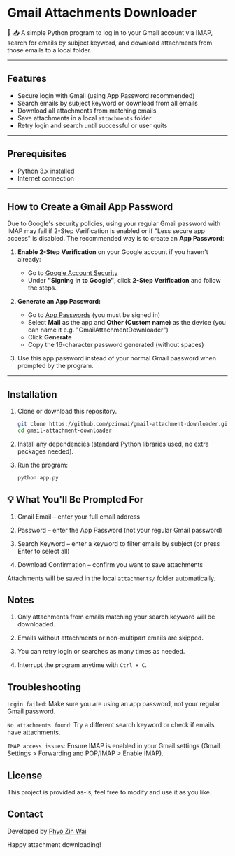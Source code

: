# Gmail Attachments Downloader

📎 📥 A simple Python program to log in to your Gmail account via IMAP, search for emails by subject keyword, and download attachments from those emails to a local folder.

---

## Features

- Secure login with Gmail (using App Password recommended)
- Search emails by subject keyword or download from all emails
- Download all attachments from matching emails
- Save attachments in a local `attachments` folder
- Retry login and search until successful or user quits

---

## Prerequisites

- Python 3.x installed
- Internet connection

---

## How to Create a Gmail App Password

Due to Google's security policies, using your regular Gmail password with IMAP may fail if 2-Step Verification is enabled or if "Less secure app access" is disabled. The recommended way is to create an **App Password**:

1. **Enable 2-Step Verification** on your Google account if you haven't already:
   - Go to [Google Account Security](https://myaccount.google.com/security)
   - Under **"Signing in to Google"**, click **2-Step Verification** and follow the steps.

2. **Generate an App Password:**
   - Go to [App Passwords](https://myaccount.google.com/apppasswords) (you must be signed in)
   - Select **Mail** as the app and **Other (Custom name)** as the device (you can name it e.g. "GmailAttachmentDownloader")
   - Click **Generate**
   - Copy the 16-character password generated (without spaces)

3. Use this app password instead of your normal Gmail password when prompted by the program.

---

## Installation

1. Clone or download this repository.
   ```bash
   git clone https://github.com/pzinwai/gmail-attachment-downloader.git
   cd gmail-attachment-downloader
   ```
2. Install any dependencies (standard Python libraries used, no extra packages needed).

3. Run the program:
   ```bash
   python app.py
   ```

## 💡 What You'll Be Prompted For

1. Gmail Email – enter your full email address

2. Password – enter the App Password (not your regular Gmail password)

3. Search Keyword – enter a keyword to filter emails by subject (or press Enter to select all)

4. Download Confirmation – confirm you want to save attachments

Attachments will be saved in the local `attachments/` folder automatically.

## Notes

1. Only attachments from emails matching your search keyword will be downloaded.

2. Emails without attachments or non-multipart emails are skipped.

3. You can retry login or searches as many times as needed.

4. Interrupt the program anytime with `Ctrl + C`.


## Troubleshooting

`Login failed`: Make sure you are using an app password, not your regular Gmail password.

`No attachments found`: Try a different search keyword or check if emails have attachments.

`IMAP access issues`: Ensure IMAP is enabled in your Gmail settings (Gmail Settings > Forwarding and POP/IMAP > Enable IMAP).

## License
This project is provided as-is, feel free to modify and use it as you like.

## Contact
Developed by [Phyo Zin Wai](https://www.phyozinwai.com)

Happy attachment downloading!